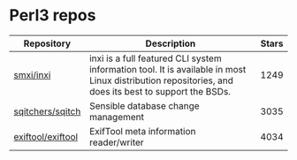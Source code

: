 # Perl3 repos

| Repository                                                | Description                                                                                                                                          | Stars |
| --------------------------------------------------------- | ---------------------------------------------------------------------------------------------------------------------------------------------------- | ----- |
| [smxi/inxi](https://github.com/smxi/inxi)                 | inxi is a full featured CLI system information tool. It is available in most Linux distribution repositories, and does its best to support the BSDs. | 1249  |
| [sqitchers/sqitch](https://github.com/sqitchers/sqitch)   | Sensible database change management                                                                                                                  | 3035  |
| [exiftool/exiftool](https://github.com/exiftool/exiftool) | ExifTool meta information reader/writer                                                                                                              | 4034  |
